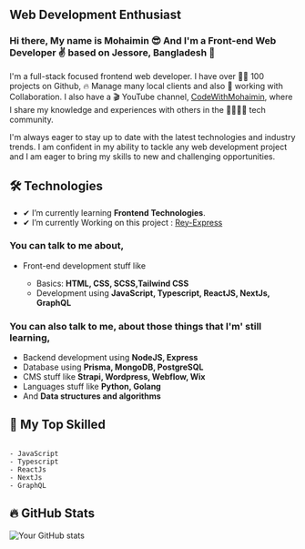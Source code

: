 ## Web Development Enthusiast

### Hi there, My name is Mohaimin 😎 And I'm a Front-end Web Developer ✌ based on Jessore, Bangladesh 🥳

I'm a full-stack focused frontend web developer. I have over 👩‍💻 100 projects on Github, 🔥 Manage many local clients and also 🤼 working with Collaboration. I also have a 🎬 YouTube channel, [CodeWithMohaimin](https://youtube.com/@CodeWithMohaimin), where I share my knowledge and experiences with others in the 👨‍👨‍👦‍👦 tech community.
</br>

I'm always eager to stay up to date with the latest technologies and industry trends. I am confident in my ability to tackle any web development project and I am eager to bring my skills to new and challenging opportunities.

## 🛠 Technologies

- ✔ I’m currently learning **Frontend Technologies**.
- ✔ I’m currently Working on this project : [Rey-Express](https://github.com/CodeWithMohaimin/Rey)

### You can talk to me about,

- Front-end development stuff like

  - Basics: **HTML, CSS, SCSS,Tailwind CSS**
  - Development using **JavaScript, Typescript, ReactJS, NextJs, GraphQL**

  <!-- - Web automation using **Puppeteer** -->
  <!-- - Deployment using **Docker** -->

### You can also talk to me, about those things that I'm' still learning,

- Backend development using **NodeJS, Express**
- Database using **Prisma, MongoDB, PostgreSQL**
- CMS stuff like **Strapi, Wordpress, Webflow, Wix**
- Languages stuff like **Python, Golang**
- And **Data structures and algorithms**

## 🧠 My Top Skilled

```text

- JavaScript
- Typescript
- ReactJs
- NextJs
- GraphQL

```

## 🔥 GitHub Stats

![Your GitHub stats](https://github-readme-stats.vercel.app/api?username=codewithmohaimin&show_icons=true)
